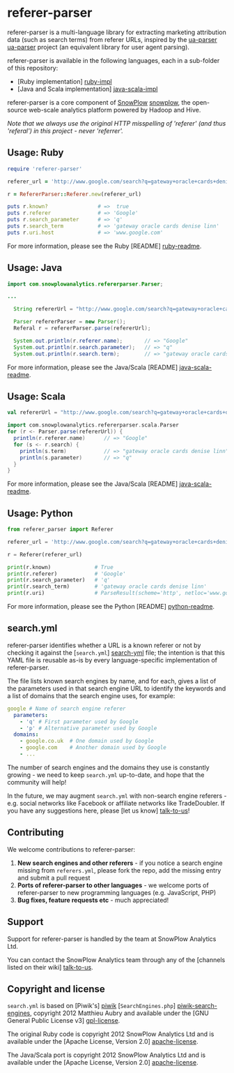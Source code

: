 # referer-parser

referer-parser is a multi-language library for extracting marketing attribution data (such as search terms) from referer URLs, inspired by the [ua-parser] [ua-parser] project (an equivalent library for user agent parsing).

referer-parser is available in the following languages, each in a sub-folder of this repository:

* [Ruby implementation] [ruby-impl]
* [Java and Scala implementation] [java-scala-impl]

referer-parser is a core component of [SnowPlow] [snowplow], the open-source web-scale analytics platform powered by Hadoop and Hive.

_Note that we always use the original HTTP misspelling of 'referer' (and thus 'referal') in this project - never 'referrer'._

## Usage: Ruby

```ruby
require 'referer-parser'

referer_url = 'http://www.google.com/search?q=gateway+oracle+cards+denise+linn&hl=en&client=safari'

r = RefererParser::Referer.new(referer_url)

puts r.known?                # =>  true
puts r.referer               # => 'Google'
puts r.search_parameter      # => 'q'     
puts r.search_term           # => 'gateway oracle cards denise linn'
puts r.uri.host              # => 'www.google.com'
```

For more information, please see the Ruby [README] [ruby-readme].

## Usage: Java

```java
import com.snowplowanalytics.refererparser.Parser;

...

  String refererUrl = "http://www.google.com/search?q=gateway+oracle+cards+denise+linn&hl=en&client=safari";

  Parser refererParser = new Parser();
  Referal r = refererParser.parse(refererUrl);

  System.out.println(r.referer.name);       // => "Google"
  System.out.println(r.search.parameter);   // => "q"    
  System.out.println(r.search.term);        // => "gateway oracle cards denise linn"
```

For more information, please see the Java/Scala [README] [java-scala-readme].

## Usage: Scala

```scala
val refererUrl = "http://www.google.com/search?q=gateway+oracle+cards+denise+linn&hl=en&client=safari"

import com.snowplowanalytics.refererparser.scala.Parser
for (r <- Parser.parse(refererUrl)) {
  println(r.referer.name)      // => "Google"
  for (s <- r.search) {
    println(s.term)            // => "gateway oracle cards denise linn"
    println(s.parameter)       // => "q"    
  }
}
```

For more information, please see the Java/Scala [README] [java-scala-readme].

## Usage: Python

```python
from referer_parser import Referer

referer_url = 'http://www.google.com/search?q=gateway+oracle+cards+denise+linn&hl=en&client=safari'

r = Referer(referer_url)

print(r.known)              # True
print(r.referer)            # 'Google'
print(r.search_parameter)   # 'q'     
print(r.search_term)        # 'gateway oracle cards denise linn'
print(r.uri)                # ParseResult(scheme='http', netloc='www.google.com', path='/search', params='', query='q=gateway+oracle+cards+denise+linn&hl=en&client=safari', fragment='')
```

For more information, please see the Python [README] [python-readme].

## search.yml

referer-parser identifies whether a URL is a known referer or not by checking it against the [`search.yml`] [search-yml] file; the intention is that this YAML file is reusable as-is by every language-specific implementation of referer-parser.

The file lists known search engines by name, and for each, gives a list of the parameters used in that search engine URL to identify the keywords and a list of domains that the search engine uses, for example:

```yaml
google # Name of search engine referer
  parameters:
    - 'q' # First parameter used by Google
    - 'p' # Alternative parameter used by Google
  domains:
    - google.co.uk  # One domain used by Google
    - google.com    # Another domain used by Google
    - ...
```

The number of search engines and the domains they use is constantly growing - we need to keep `search.yml` up-to-date, and hope that the community will help!

In the future, we may augment `search.yml` with non-search engine referers - e.g. social networks like Facebook or affiliate networks like TradeDoubler. If you have any suggestions here, please [let us know] [talk-to-us]!

## Contributing

We welcome contributions to referer-parser:

1. **New search engines and other referers** - if you notice a search engine missing from `referers.yml`, please fork the repo, add the missing entry and submit a pull request
2. **Ports of referer-parser to other languages** - we welcome ports of referer-parser to new programming languages (e.g. JavaScript, PHP)
3. **Bug fixes, feature requests etc** - much appreciated!

## Support

Support for referer-parser is handled by the team at SnowPlow Analytics Ltd.

You can contact the SnowPlow Analytics team through any of the [channels listed on their wiki] [talk-to-us].

## Copyright and license

`search.yml` is based on [Piwik's] [piwik] [`SearchEngines.php`] [piwik-search-engines], copyright 2012 Matthieu Aubry and available under the [GNU General Public License v3] [gpl-license].

The original Ruby code is copyright 2012 SnowPlow Analytics Ltd and is available under the [Apache License, Version 2.0] [apache-license].

The Java/Scala port is copyright 2012 SnowPlow Analytics Ltd and is available under the [Apache License, Version 2.0] [apache-license].

[ua-parser]: https://github.com/tobie/ua-parser

[snowplow]: https://github.com/snowplow/snowplow
[ruby-impl]: https://github.com/snowplow/referer-parser/tree/master/ruby
[ruby-readme]: https://github.com/snowplow/referer-parser/blob/master/ruby/README.md
[java-scala-impl]: https://github.com/snowplow/referer-parser/tree/master/java-scala
[java-scala-readme]: https://github.com/snowplow/referer-parser/blob/master/java-scala/README.md
[python-readme]: https://github.com/donspaulding/referer-parser/blob/master/python/README.md
[search-yml]: https://github.com/snowplow/referer-parser/blob/master/search.yml
[talk-to-us]: https://github.com/snowplow/snowplow/wiki/Talk-to-us

[piwik]: http://piwik.org
[piwik-search-engines]: https://github.com/piwik/piwik/blob/master/core/DataFiles/SearchEngines.php

[apache-license]: http://www.apache.org/licenses/LICENSE-2.0
[gpl-license]: http://www.gnu.org/licenses/gpl-3.0.html
